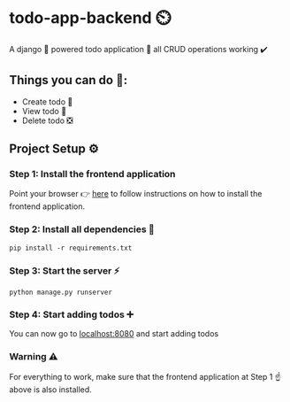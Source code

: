 # todo-app-backend ⏲️
A django 🐍 powered todo application 📱
all CRUD operations working ✔️

## Things you can do 🤠:
* Create todo 📎
* View todo 👀
* Delete todo ❎

## Project Setup ⚙️

### Step 1: Install the frontend application
Point your browser 👉 [here](https://github.com/geraldsanga/todo-app-frontend/) to follow instructions on how to install the frontend application.

### Step 2: Install all dependencies 🛒
```
pip install -r requirements.txt
```

### Step 3: Start the server ⚡

```
python manage.py runserver
```
### Step 4: Start adding todos ➕
You can now go to [localhost:8080](http://localhost:8080/) and start adding todos

### Warning ⚠️
For everything to work, make sure that the frontend application at Step 1 ☝️ above is also installed.
